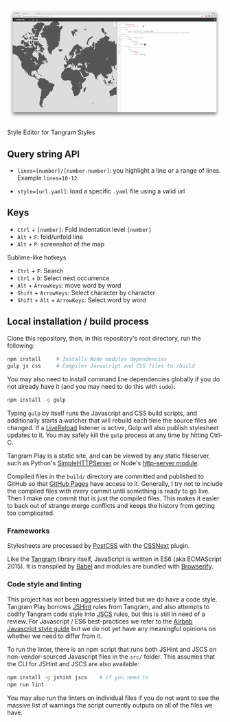 ![](data/imgs/screenshot.png)

Style Editor for Tangram Styles

## Query string API

* ```lines=[number]/[number-number]```: you highlight a line or a range of lines. Example ```lines=10-12```.

* ```style=[url.yaml]```: load a specific ```.yaml``` file using a valid url

## Keys

* ```Ctrl``` + ```[number]```: Fold indentation level ```[number]```
* ```Alt``` + ```F```: fold/unfold line
* ```Alt``` + ```P```: screenshot of the map

Sublime-like hotkeys
* ```Ctrl``` + ```F```: Search
* ```Ctrl``` + ```D```: Select next occurrence
* ```Alt``` + ```ArrowKeys```: move word by word
* ```Shift``` + ```ArrowKeys```: Select character by character
* ```Shift``` + ```Alt``` + ```ArrowKeys```: Select word by word

## Local installation / build process

Clone this repository, then, in this repository's root directory, run the following:

```sh
npm install     # Installs Node modules dependencies
gulp js css     # Compiles Javascript and CSS files to /build
```

You may also need to install command line dependencies globally if you do not already have it (and you may need to do this with `sudo`):

```sh
npm install -g gulp
```

Typing `gulp` by itself runs the Javascript and CSS build scripts, and additionally starts a watcher that will rebuild each time the source files are changed. If a [LiveReload](http://livereload.com/) listener is active, Gulp will also publish stylesheet updates to it. You may safely kill the `gulp` process at any time by hitting Ctrl-C.

Tangram Play is a static site, and can be viewed by any static fileserver, such as Python's [SimpleHTTPServer](https://docs.python.org/2/library/simplehttpserver.html) or Node's [http-server module](https://www.npmjs.com/package/http-server).

Compiled files in the `build/` directory are committed and published to GitHub so that [GitHub Pages](https://pages.github.com/) have access to it. Generally, I try not to include the compiled files with every commit until something is ready to go live. Then I make one commit that is just the compiled files. This makes it easier to back out of strange merge conflicts and keeps the history from getting too complicated.

### Frameworks

Stylesheets are processed by [PostCSS](https://github.com/postcss/postcss) with the [CSSNext](http://cssnext.io/) plugin.

Like the [Tangram](https://github.com/tangrams/tangram) library itself, JavaScript is written in ES6 (aka ECMAScript 2015). It is transpiled by [Babel](https://babeljs.io/) and modules are bundled with [Browserify](http://browserify.org/).

### Code style and linting

This project has not been aggressively linted but we do have a code style. Tangram Play borrows [JSHint](http://jshint.com/docs/) rules from Tangram, and also attempts to codify Tangram code style into [JSCS](http://jscs.info/) rules, but this is still in need of a review. For Javascript / ES6 best-practices we refer to the [Airbnb Javascript style guide](https://github.com/airbnb/javascript) but we do not yet have any meaningful opinions on whether we need to differ from it.

To run the linter, there is an npm script that runs both JSHint and JSCS on non-vendor-sourced Javascript files in the `src/` folder. This assumes that the CLI for JSHint and JSCS are also available:

```sh
npm install -g jshint jscs    # if you need to
npm run lint
```

You may also run the linters on individual files if you do not want to see the massive list of warnings the script currently outputs on all of the files we have.
